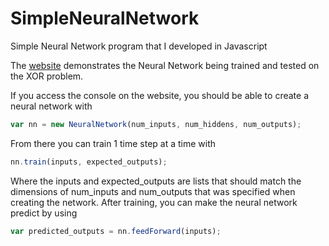 # SimpleNeuralNetwork
Simple Neural Network program that I developed in Javascript

The [website](https://16aburnett.github.io/SimpleNeuralNetwork/) demonstrates the Neural Network being trained and tested on the XOR problem. 

If you access the console on the website, you should be able to create a neural network with 
```javascript
var nn = new NeuralNetwork(num_inputs, num_hiddens, num_outputs);
``` 
From there you can train 1 time step at a time with 
```javascript
nn.train(inputs, expected_outputs);
```
Where the inputs and expected_outputs are lists that should match the dimensions of num_inputs and num_outputs that was specified when creating the network.
After training, you can make the neural network predict by using 
```javascript
var predicted_outputs = nn.feedForward(inputs);
```
